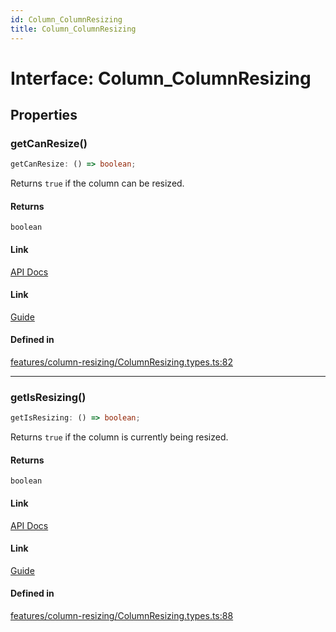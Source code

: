```yaml
---
id: Column_ColumnResizing
title: Column_ColumnResizing
---
```


# Interface: Column\_ColumnResizing

## Properties

### getCanResize()

```ts
getCanResize: () => boolean;
```

Returns `true` if the column can be resized.

#### Returns

`boolean`

#### Link

[API Docs](https://tanstack.com/table/v8/docs/api/features/column-sizing#getcanresize)

#### Link

[Guide](https://tanstack.com/table/v8/docs/guide/column-sizing)

#### Defined in

[features/column-resizing/ColumnResizing.types.ts:82](https://github.com/TanStack/table/blob/b1e6b79157b0debc7222660572b06c8b857f4605/packages/table-core/src/features/column-resizing/ColumnResizing.types.ts#L82)

***

### getIsResizing()

```ts
getIsResizing: () => boolean;
```

Returns `true` if the column is currently being resized.

#### Returns

`boolean`

#### Link

[API Docs](https://tanstack.com/table/v8/docs/api/features/column-sizing#getisresizing)

#### Link

[Guide](https://tanstack.com/table/v8/docs/guide/column-sizing)

#### Defined in

[features/column-resizing/ColumnResizing.types.ts:88](https://github.com/TanStack/table/blob/b1e6b79157b0debc7222660572b06c8b857f4605/packages/table-core/src/features/column-resizing/ColumnResizing.types.ts#L88)
